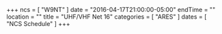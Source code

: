 +++
ncs = [ "W9NT" ]
date = "2016-04-17T21:00:00-05:00"
endTime = ""
location = ""
title = "UHF/VHF Net 16"
categories = [ "ARES" ]
dates = [ "NCS Schedule" ]
+++
